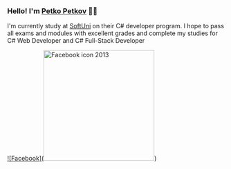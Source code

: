 ### Hello! I'm [Petko Petkov](https://github.com/petkopetkov90) 🖐🏻

I'm currently study at [SoftUni](https://softuni.bg/curriculum) on their C# developer program. I hope to pass all exams and modules with excellent grades and complete my studies for C# Web Developer and C# Full-Stack Developer

[![Facebook](<a title="Facebook, Inc. (original logo). Gabriel dos Santos (SVG version)., Public domain, via Wikimedia Commons" href="https://commons.wikimedia.org/wiki/File:Facebook_icon_2013.svg"><img width="256" alt="Facebook icon 2013" src="https://upload.wikimedia.org/wikipedia/commons/thumb/f/fb/Facebook_icon_2013.svg/256px-Facebook_icon_2013.svg.png"></a>)](https://www.facebook.com/petkopetkov900808)
